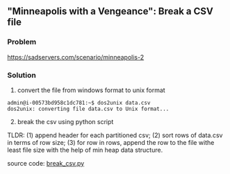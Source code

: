 ## "Minneapolis with a Vengeance": Break a CSV file

### Problem

https://sadservers.com/scenario/minneapolis-2

### Solution

1. convert the file from windows format to unix format

```
admin@i-00573bd958c1dc781:~$ dos2unix data.csv
dos2unix: converting file data.csv to Unix format...
```

2. break the csv using python script

TLDR: (1) append header for each partitioned csv; (2) sort rows of data.csv in terms of row size; (3) for row in rows, append the row to the file withe least file size with the help of min heap data structure.

source code: [break_csv.py](../scripts/break_csv.py)
